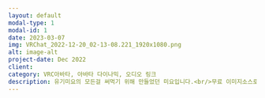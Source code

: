 ```yaml
---
layout: default
modal-type: 1
modal-id: 1
date: 2023-03-07
img: VRChat_2022-12-20_02-13-08.221_1920x1080.png
alt: image-alt
project-date: Dec 2022
client: 
category: VRC아바타, 아바타 다이나믹, 오디오 링크
description: 유기미요의 모든걸 써먹기 위해 만들었던 미요입니다.<br/>무료 이미지소스로 파티클과 트레일을 만들었습니다.<br/>기믹으론 VR기반 변신 시스템, 디졸브효과, 오디오 링크가 있습니다.<br/>개인적으론 유사땅이라 부릅니다.
---
```

